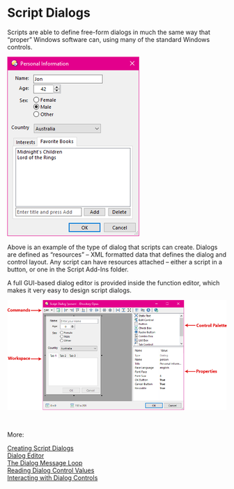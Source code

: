 # Script Dialogs

Scripts are able to define free-form dialogs in much the same way that “proper” Windows software can, using many of the standard Windows controls.

![](/Manual/images/media/image057.png)

  
Above is an example of the type of dialog that scripts can create. Dialogs are defined as “resources” – XML formatted data that defines the dialog and control layout. Any script can have resources attached – either a script in a button, or one in the Script Add-Ins folder.

A full GUI-based dialog editor is provided inside the function editor, which makes it very easy to design script dialogs.

![](/Manual/images/media/image059.png)

 

More:

[Creating Script Dialogs](/Manual/scripting/script_dialogs/creating_script_dialogs.md)  
[Dialog Editor](/Manual/scripting/script_dialogs/dialog_editor/RAEDME.md)  
[The Dialog Message Loop](/Manual/scripting/script_dialogs/the_dialog_message_loop/RAEDME.md)  
[Reading Dialog Control Values](/Manual/scripting/script_dialogs/reading_dialog_control_values.md)  
[Interacting with Dialog Controls](/Manual/scripting/script_dialogs/interacting_with_dialog_controls.md)  
